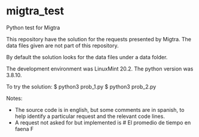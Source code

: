 # migtra_test
Python test for Migtra

This repository have the solution for the requests presented by Migtra.
The data files given are not part of this repository.

By default the solution looks for the data files under a data folder.

The development environment was LinuxMint 20.2.
The python version was 3.8.10.

To try the solution:
$ python3 prob_1.py
$ python3 prob_2.py

Notes:
- The source code is in english, but some comments are in spanish,
  to help identify a particular request and the relevant code lines.
- A request not asked for but implemented is # El promedio de tiempo en faena F
